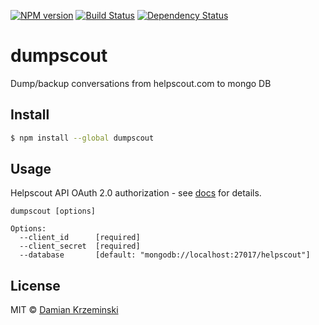 [![NPM version][npm-image]][npm-url]
[![Build Status][travis-image]][travis-url]
[![Dependency Status][gemnasium-image]][gemnasium-url]

# dumpscout

Dump/backup conversations from helpscout.com to mongo DB

## Install

```sh
$ npm install --global dumpscout
```

## Usage

Helpscout API OAuth 2.0 authorization - see [docs][oauth2] for details.

```
dumpscout [options]

Options:
  --client_id      [required]
  --client_secret  [required]
  --database       [default: "mongodb://localhost:27017/helpscout"]

```


## License

MIT © [Damian Krzeminski](https://code42day.com)

[npm-image]: https://img.shields.io/npm/v/dumpscout.svg
[npm-url]: https://npmjs.org/package/dumpscout

[travis-url]: https://travis-ci.org/code42day/dumpscout
[travis-image]: https://img.shields.io/travis/code42day/dumpscout.svg

[gemnasium-image]: https://img.shields.io/gemnasium/code42day/dumpscout.svg
[gemnasium-url]: https://gemnasium.com/code42day/dumpscout

[oauth2]: https://developer.helpscout.com/mailbox-api/overview/authentication/#client-credentials-flow
